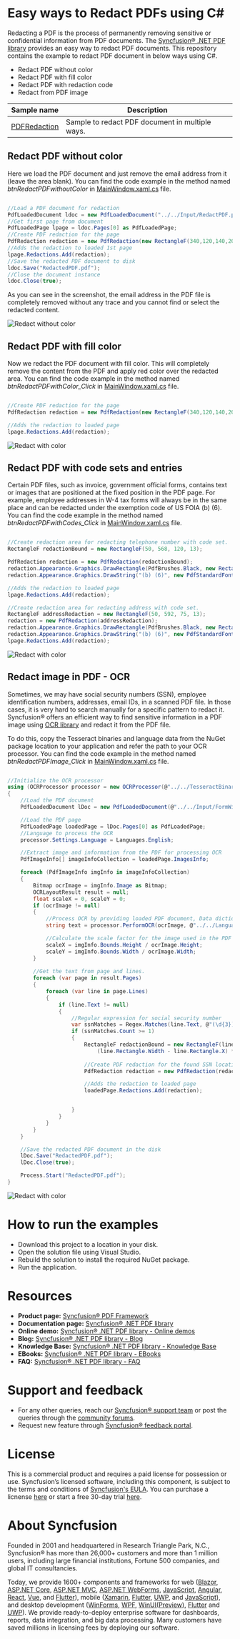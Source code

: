 # Easy ways to Redact PDFs using C# 

Redacting a PDF is the process of permanently removing sensitive or confidential information from PDF documents. The [Syncfusion&reg; .NET PDF library](https://www.syncfusion.com/pdf-framework/net/pdf-library) provides an easy way to redact PDF documents. This repository contains the example to redact PDF document in below ways using C#. 
* Redact PDF without color
* Redact PDF with fill color 
* Redact PDF with redaction code 
* Redact from PDF image 

Sample name | Description
--- | ---
[PDFRedaction](https://github.com/SyncfusionExamples/Redact-pdf-c-sharp/tree/master/PDFRedaction) | Sample to redact PDF document in multiple ways. 

## Redact PDF without color 

Here we load the PDF document and just remove the email address from it (leave the area blank). You can find the code example in the method named *btnRedactPDFwithoutColor* in [MainWindow.xaml.cs]() file.

```csharp

//Load a PDF document for redaction
PdfLoadedDocument ldoc = new PdfLoadedDocument("../../Input/RedactPDF.pdf");
//Get first page from document
PdfLoadedPage lpage = ldoc.Pages[0] as PdfLoadedPage;
//Create PDF redaction for the page
PdfRedaction redaction = new PdfRedaction(new RectangleF(340,120,140,20));
//Adds the redaction to loaded 1st page
lpage.Redactions.Add(redaction);
//Save the redacted PDF document to disk
ldoc.Save("RedactedPDF.pdf");
//Close the document instance
ldoc.Close(true);

``` 

As you can see in the screenshot, the email address in the PDF file is completely removed without any trace and you cannot find or select the redacted content.

![Redact without color](PDFRedaction/Screenshots/RedactPDFWithNoColor.png)

## Redact PDF with fill color

Now we redact the PDF document with fill color. This will completely remove the content from the PDF and apply red color over the redacted area. You can find the code example in the method named *btnRedactPDFwithColor_Click* in [MainWindow.xaml.cs]() file.

```csharp

//Create PDF redaction for the page
PdfRedaction redaction = new PdfRedaction(new RectangleF(340,120,140,20), System.Drawing.Color.Red);

//Adds the redaction to loaded page
lpage.Redactions.Add(redaction);

```

![Redact with color](PDFRedaction/Screenshots/RedactedPDFWithColor.png)

## Redact PDF with code sets and entries

Certain PDF files, such as invoice, government official forms, contains text or images that are positioned at the fixed position in the PDF page. For example, employee addresses in W-4 tax forms will always be in the same place and can be redacted under the exemption code of US FOIA (b) (6). You can find the code example in the method named *btnRedactPDFwithCodes_Click* in [MainWindow.xaml.cs]() file.   

```csharp

//Create redaction area for redacting telephone number with code set.
RectangleF redactionBound = new RectangleF(50, 568, 120, 13);

PdfRedaction redaction = new PdfRedaction(redactionBound);
redaction.Appearance.Graphics.DrawRectangle(PdfBrushes.Black, new RectangleF(0, 0, redactionBound.Width, redactionBound.Height));
redaction.Appearance.Graphics.DrawString("(b) (6)", new PdfStandardFont(PdfFontFamily.Helvetica, 11), PdfBrushes.White, new PointF(0, 0));

//Adds the redaction to loaded page
lpage.Redactions.Add(redaction);

//Create redaction area for redacting address with code set.
RectangleF addressRedaction = new RectangleF(50, 592, 75, 13);
redaction = new PdfRedaction(addressRedaction);
redaction.Appearance.Graphics.DrawRectangle(PdfBrushes.Black, new RectangleF(0, 0, addressRedaction.Width, addressRedaction.Height));
redaction.Appearance.Graphics.DrawString("(b) (6)", new PdfStandardFont(PdfFontFamily.Helvetica, 11), PdfBrushes.White, new PointF(0, 0));
lpage.Redactions.Add(redaction);

```

![Redact with color](PDFRedaction/Screenshots/RedactedPDFWithCodeSet.png)

## Redact image in PDF - OCR

Sometimes, we may have social security numbers (SSN), employee identification numbers, addresses, email IDs, in a scanned PDF file. In those cases, it is very hard to search manually for a specific pattern to redact it. Syncfusion&reg; offers an efficient way to find sensitive information in a PDF image using [OCR library](https://www.syncfusion.com/document-processing/pdf-framework/net/pdf-library/ocr-process) and redact it from the PDF file. 

To do this, copy the Tesseract binaries and language data from the NuGet package location to your application and refer the path to your OCR processor. You can find the code example in the method named *btnRedactPDFImage_Click* in [MainWindow.xaml.cs]() file.   

```csharp

//Initialize the OCR processor
using (OCRProcessor processor = new OCRProcessor(@"../../TesseractBinaries/3.02/"))
{
    //Load the PDF document 
    PdfLoadedDocument lDoc = new PdfLoadedDocument(@"../../Input/FormWithSSN.pdf");

    //Load the PDF page
    PdfLoadedPage loadedPage = lDoc.Pages[0] as PdfLoadedPage;
    //Language to process the OCR
    processor.Settings.Language = Languages.English;

    //Extract image and information from the PDF for processing OCR
    PdfImageInfo[] imageInfoCollection = loadedPage.ImagesInfo;

    foreach (PdfImageInfo imgInfo in imageInfoCollection)
    {
        Bitmap ocrImage = imgInfo.Image as Bitmap;
        OCRLayoutResult result = null;
        float scaleX = 0, scaleY = 0;
        if (ocrImage != null)
        {
            //Process OCR by providing loaded PDF document, Data dictionary and language
            string text = processor.PerformOCR(ocrImage, @"../../LanguagePack/", out result);

            //Calculate the scale factor for the image used in the PDF
            scaleX = imgInfo.Bounds.Height / ocrImage.Height;
            scaleY = imgInfo.Bounds.Width / ocrImage.Width;
        }
        
        //Get the text from page and lines.
        foreach (var page in result.Pages)
        {
            foreach (var line in page.Lines)
            {
                if (line.Text != null)
                {
                    //Regular expression for social security number
                    var ssnMatches = Regex.Matches(line.Text, @"(\d{3})+[ -]*(\d{2})+[ -]*\d{4}", RegexOptions.IgnorePatternWhitespace);
                    if (ssnMatches.Count >= 1)
                    {
                        RectangleF redactionBound = new RectangleF(line.Rectangle.X * scaleX, line.Rectangle.Y * scaleY,
                            (line.Rectangle.Width - line.Rectangle.X) * scaleX, (line.Rectangle.Height - line.Rectangle.Y) * scaleY);
                        
                        //Create PDF redaction for the found SSN location
                        PdfRedaction redaction = new PdfRedaction(redactionBound);

                        //Adds the redaction to loaded page
                        loadedPage.Redactions.Add(redaction);


                    }
                }
            }
        }
    }

    //Save the redacted PDF document in the disk
    lDoc.Save("RedactedPDF.pdf");
    lDoc.Close(true);

    Process.Start("RedactedPDF.pdf");
}

```

![Redact with color](PDFRedaction/Screenshots/AfterRedactingPDF.png)

# How to run the examples
* Download this project to a location in your disk. 
* Open the solution file using Visual Studio. 
* Rebuild the solution to install the required NuGet package. 
* Run the application.

# Resources
*   **Product page:** [Syncfusion&reg; PDF Framework](https://www.syncfusion.com/document-processing/pdf-framework/net)
*   **Documentation page:** [Syncfusion&reg; .NET PDF library](https://help.syncfusion.com/file-formats/pdf/overview)
*   **Online demo:** [Syncfusion&reg; .NET PDF library - Online demos](https://ej2.syncfusion.com/aspnetcore/PDF/CompressExistingPDF#/bootstrap5)
*   **Blog:** [Syncfusion&reg; .NET PDF library - Blog](https://www.syncfusion.com/blogs/category/pdf)
*   **Knowledge Base:** [Syncfusion&reg; .NET PDF library - Knowledge Base](https://www.syncfusion.com/kb/windowsforms/pdf)
*   **EBooks:** [Syncfusion&reg; .NET PDF library - EBooks](https://www.syncfusion.com/succinctly-free-ebooks)
*   **FAQ:** [Syncfusion&reg; .NET PDF library - FAQ](https://www.syncfusion.com/faq/)

# Support and feedback
*   For any other queries, reach our [Syncfusion&reg; support team](https://www.syncfusion.com/support/directtrac/incidents/newincident?utm_source=github&utm_medium=listing&utm_campaign=github-docio-examples) or post the queries through the [community forums](https://www.syncfusion.com/forums?utm_source=github&utm_medium=listing&utm_campaign=github-docio-examples).
*   Request new feature through [Syncfusion&reg; feedback portal](https://www.syncfusion.com/feedback?utm_source=github&utm_medium=listing&utm_campaign=github-docio-examples).

# License
This is a commercial product and requires a paid license for possession or use. Syncfusion’s licensed software, including this component, is subject to the terms and conditions of [Syncfusion's EULA](https://www.syncfusion.com/eula/es/?utm_source=github&utm_medium=listing&utm_campaign=github-docio-examples). You can purchase a licnense [here](https://www.syncfusion.com/sales/products?utm_source=github&utm_medium=listing&utm_campaign=github-docio-examples) or start a free 30-day trial [here](https://www.syncfusion.com/account/manage-trials/start-trials?utm_source=github&utm_medium=listing&utm_campaign=github-docio-examples).

# About Syncfusion
Founded in 2001 and headquartered in Research Triangle Park, N.C., Syncfusion&reg; has more than 26,000+ customers and more than 1 million users, including large financial institutions, Fortune 500 companies, and global IT consultancies.

Today, we provide 1600+ components and frameworks for web ([Blazor](https://www.syncfusion.com/blazor-components?utm_source=github&utm_medium=listing&utm_campaign=github-docio-examples), [ASP.NET Core](https://www.syncfusion.com/aspnet-core-ui-controls?utm_source=github&utm_medium=listing&utm_campaign=github-docio-examples), [ASP.NET MVC](https://www.syncfusion.com/aspnet-mvc-ui-controls?utm_source=github&utm_medium=listing&utm_campaign=github-docio-examples), [ASP.NET WebForms](https://www.syncfusion.com/jquery/aspnet-webforms-ui-controls?utm_source=github&utm_medium=listing&utm_campaign=github-docio-examples), [JavaScript](https://www.syncfusion.com/javascript-ui-controls?utm_source=github&utm_medium=listing&utm_campaign=github-docio-examples), [Angular](https://www.syncfusion.com/angular-ui-components?utm_source=github&utm_medium=listing&utm_campaign=github-docio-examples), [React](https://www.syncfusion.com/react-ui-components?utm_source=github&utm_medium=listing&utm_campaign=github-docio-examples), [Vue](https://www.syncfusion.com/vue-ui-components?utm_source=github&utm_medium=listing&utm_campaign=github-docio-examples), and [Flutter](https://www.syncfusion.com/flutter-widgets?utm_source=github&utm_medium=listing&utm_campaign=github-docio-examples)), mobile ([Xamarin](https://www.syncfusion.com/xamarin-ui-controls?utm_source=github&utm_medium=listing&utm_campaign=github-docio-examples), [Flutter](https://www.syncfusion.com/flutter-widgets?utm_source=github&utm_medium=listing&utm_campaign=github-docio-examples), [UWP](https://www.syncfusion.com/uwp-ui-controls?utm_source=github&utm_medium=listing&utm_campaign=github-docio-examples), and [JavaScript](https://www.syncfusion.com/javascript-ui-controls?utm_source=github&utm_medium=listing&utm_campaign=github-docio-examples)), and desktop development ([WinForms](https://www.syncfusion.com/winforms-ui-controls?utm_source=github&utm_medium=listing&utm_campaign=github-docio-examples), [WPF](https://www.syncfusion.com/wpf-ui-controls?utm_source=github&utm_medium=listing&utm_campaign=github-docio-examples), [WinUI(Preview)](https://www.syncfusion.com/winui-controls?utm_source=github&utm_medium=listing&utm_campaign=github-docio-examples), [Flutter](https://www.syncfusion.com/flutter-widgets?utm_source=github&utm_medium=listing&utm_campaign=github-docio-examples) and [UWP](https://www.syncfusion.com/uwp-ui-controls?utm_source=github&utm_medium=listing&utm_campaign=github-docio-examples)). We provide ready-to-deploy enterprise software for dashboards, reports, data integration, and big data processing. Many customers have saved millions in licensing fees by deploying our software.
